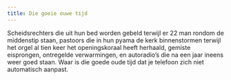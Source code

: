 ```yaml
---
title: Die goeie ouwe tijd
---
```

Scheidsrechters die uit hun bed worden gebeld terwijl er 22 man rondom de middenstip staan, pastoors die in hun pyama de kerk binnenstormen terwijl het orgel al tien keer het openingskoraal heeft herhaald, gemiste eisprongen, ontregelde verwarmingen, en autoradio’s die na een jaar ineens weer goed staan. Waar is die goede oude tijd dat je telefoon zich niet automatisch aanpast.
